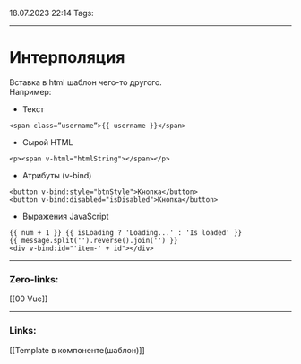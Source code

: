 18.07.2023 22:14
Tags:

---
# Интерполяция
Вставка в html шаблон чего-то другого.  
Например:  
- Текст
```
<span class=”username”>{{ username }}</span>
```
- Сырой HTML
```
<p><span v-html="htmlString"></span></p>
```
- Атрибуты (v-bind)
```
<button v-bind:style="btnStyle">Кнопка</button> 
<button v-bind:disabled="isDisabled">Кнопка</button>
```
- Выражения JavaScript
```
{{ num + 1 }} {{ isLoading ? 'Loading...' : 'Is loaded' }}
{{ message.split('').reverse().join('') }} 
<div v-bind:id="'item-' + id"></div>
```

---
### Zero-links:
[[00 Vue]]


---
### Links:
[[Template в компоненте(шаблон)]]
